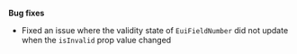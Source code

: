 **Bug fixes**

- Fixed an issue where the validity state of `EuiFieldNumber` did not update when the `isInvalid` prop value changed
